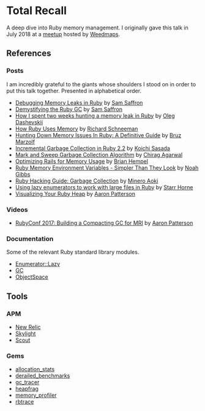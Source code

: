 # Total Recall

A deep dive into Ruby memory management. I originally gave this talk in July 2018 at a [meetup](https://www.meetup.com/weedmaps-engineering/events/252718657/) hosted by [Weedmaps](https://weedmaps.com).

## References

### Posts

I am incredibly grateful to the giants whose shoulders I stood on in order to put this talk together. Presented in alphabetical order.
* [Debugging Memory Leaks in Ruby](https://samsaffron.com/archive/2015/03/31/debugging-memory-leaks-in-ruby) by [Sam Saffron](https://twitter.com/samsaffron)
* [Demystifying the Ruby GC](https://samsaffron.com/archive/2013/11/22/demystifying-the-ruby-gc) by [Sam Saffron](https://twitter.com/samsaffron)
* [How I spent two weeks hunting a memory leak in Ruby](http://www.be9.io/2015/09/21/memory-leak/) by [Oleg Dashevskii](http://www.be9.io/about/)
* [How Ruby Uses Memory](https://www.sitepoint.com/ruby-uses-memory/) by [Richard Schneeman](https://twitter.com/schneems)
* [Hunting Down Memory Issues In Ruby: A Definitive Guide](https://www.toptal.com/ruby/hunting-ruby-memory-issues) by [Bruz Marzolf](https://twitter.com/bruzilla)
* [Incremental Garbage Collection in Ruby 2.2](https://blog.heroku.com/incremental-gc) by [Koichi Sasada](http://www.atdot.net/~ko1/)
* [Mark and Sweep Garbage Collection Algorithm](https://www.geeksforgeeks.org/mark-and-sweep-garbage-collection-algorithm/) by [Chirag Agarwal](https://github.com/chiragragarwal)
* [Optimizing Rails for Memory Usage](https://collectiveidea.com/blog/archives/2015/02/19/optimizing-rails-for-memory-usage-part-2-tuning-the-gc) by [Brian Hempel](https://twitter.com/brianhempel)
* [Ruby Memory Environment Variables - Simpler Than They Look](http://engineering.appfolio.com/appfolio-engineering/2018/6/27/ruby-memory-environment-variables-simpler-than-they-look) by [Noah Gibbs](https://twitter.com/codefolio)
* [Ruby Hacking Guide: Garbage Collection](https://ruby-hacking-guide.github.io/gc.html) by [Minero Aoki](https://github.com/aamine)
* [Using lazy enumerators to work with large files in Ruby](http://blog.honeybadger.io/using-lazy-enumerators-to-work-with-large-files-in-ruby/) by [Starr Horne](https://twitter.com/StarrHorne)
* [Visualizing Your Ruby Heap](https://tenderlovemaking.com/2017/09/27/visualizing-your-ruby-heap.html) by [Aaron Patterson](https://twitter.com/tenderlove)

### Videos
* [RubyConf 2017: Building a Compacting GC for MRI](https://www.youtube.com/watch?v=8Q7M513vewk) by [Aaron Patterson](https://twitter.com/tenderlove)

### Documentation

Some of the relevant Ruby standard library modules.
* [Enumerator::Lazy](http://ruby-doc.org/core-2.5.1/Enumerator/Lazy.html)
* [GC](https://ruby-doc.org/core-2.5.1/GC.html)
* [ObjectSpace](https://ruby-doc.org/core-2.5.1/ObjectSpace.html)

## Tools

### APM

* [New Relic](https://newrelic.com/)
* [Skylight](https://www.skylight.io/)
* [Scout](https://scoutapp.com/)

### Gems

* [allocation_stats](https://github.com/srawlins/allocation_stats)
* [derailed_benchmarks](https://github.com/schneems/derailed_benchmarks)
* [gc_tracer](https://github.com/ko1/gc_tracer)
* [heapfrag](https://github.com/tenderlove/heapfrag)
* [memory_profiler](https://github.com/SamSaffron/memory_profiler)
* [rbtrace](https://github.com/tmm1/rbtrace)
